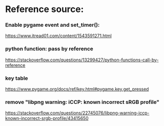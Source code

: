 # Reference source:

### Enable pygame event and set_timer():
https://www.itread01.com/content/1543591271.html

### python function: pass by reference
https://stackoverflow.com/questions/13299427/python-functions-call-by-reference

### key table
https://www.pygame.org/docs/ref/key.html#pygame.key.get_pressed

### remove "libpng warning: iCCP: known incorrect sRGB profile"
https://stackoverflow.com/questions/22745076/libpng-warning-iccp-known-incorrect-srgb-profile/43415650



